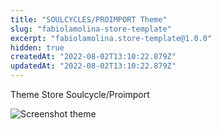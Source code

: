 ```yaml
---
title: "SOULCYCLES/PROIMPORT Theme"
slug: "fabiolamolina-store-template"
excerpt: "fabiolamolina.store-template@1.0.0"
hidden: true
createdAt: "2022-08-02T13:10:22.879Z"
updatedAt: "2022-08-02T13:10:22.879Z"
---
```

Theme Store Soulcycle/Proimport

![Screenshot theme](./image/screenshot-theme.png)